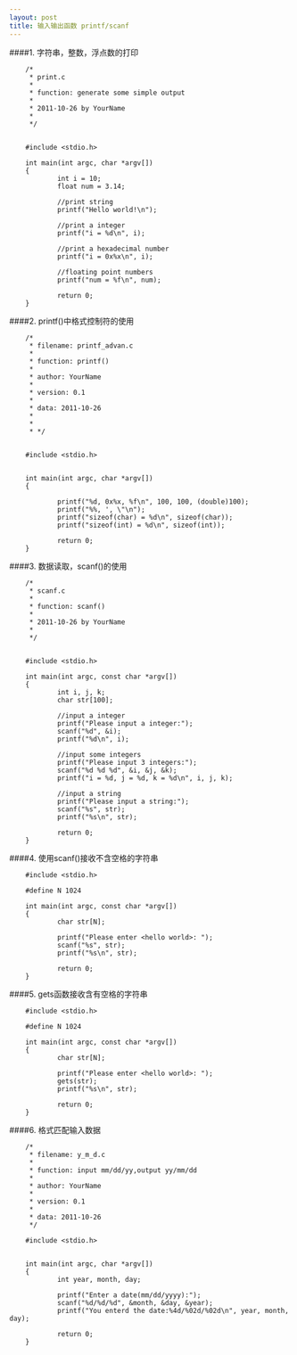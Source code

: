 ```yaml
---
layout: post
title: 输入输出函数 printf/scanf
---
```

####1.
字符串，整数，浮点数的打印

        
        /*
         * print.c
         *
         * function: generate some simple output
         *
         * 2011-10-26 by YourName
         *
         */


        #include <stdio.h>

        int main(int argc, char *argv[])
        {
                int i = 10;
                float num = 3.14;

                //print string
                printf("Hello world!\n");

                //print a integer
                printf("i = %d\n", i);

                //print a hexadecimal number
                printf("i = 0x%x\n", i);

                //floating point numbers
                printf("num = %f\n", num);

                return 0;
        }

####2.
printf()中格式控制符的使用

        /*
         * filename: printf_advan.c
         *
         * function: printf()
         *
         * author: YourName
         *
         * version: 0.1
         *
         * data: 2011-10-26
         *
         *
         * */


        #include <stdio.h>


        int main(int argc, char *argv[])
        {

                printf("%d, 0x%x, %f\n", 100, 100, (double)100);
                printf("%%, ', \"\n");
                printf("sizeof(char) = %d\n", sizeof(char));
                printf("sizeof(int) = %d\n", sizeof(int));

                return 0;
        }

####3.
数据读取，scanf()的使用


        /*
         * scanf.c
         *
         * function: scanf()
         *
         * 2011-10-26 by YourName
         *
         */


        #include <stdio.h>

        int main(int argc, const char *argv[])
        {
                int i, j, k;
                char str[100];

                //input a integer
                printf("Please input a integer:");
                scanf("%d", &i);
                printf("%d\n", i); 

                //input some integers
                printf("Please input 3 integers:");
                scanf("%d %d %d", &i, &j, &k);
                printf("i = %d, j = %d, k = %d\n", i, j, k);

                //input a string 
                printf("Please input a string:");
                scanf("%s", str);
                printf("%s\n", str);

                return 0;
        }

####4.
使用scanf()接收不含空格的字符串

        #include <stdio.h>

        #define N 1024

        int main(int argc, const char *argv[])
        {
                char str[N];

                printf("Please enter <hello world>: ");
                scanf("%s", str);
                printf("%s\n", str);

                return 0;
        }

####5.
gets函数接收含有空格的字符串


        #include <stdio.h>

        #define N 1024

        int main(int argc, const char *argv[])
        {
                char str[N];

                printf("Please enter <hello world>: ");
                gets(str);
                printf("%s\n", str);

                return 0;
        }

####6.
格式匹配输入数据

                
        /*
         * filename: y_m_d.c
         *  
         * function: input mm/dd/yy,output yy/mm/dd
         *
         * author: YourName
         *
         * version: 0.1
         *
         * data: 2011-10-26
         */

        #include <stdio.h>


        int main(int argc, char *argv[])
        {
                int year, month, day;

                printf("Enter a date(mm/dd/yyyy):");
                scanf("%d/%d/%d", &month, &day, &year);
                printf("You enterd the date:%4d/%02d/%02d\n", year, month, day);

                return 0;
        }
